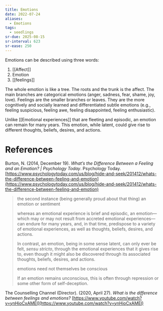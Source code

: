 ```yaml
---
title: Emotions
date: 2022-07-24
aliases:
  - Emotions
tags:
  - seedlings
sr-due: 2025-08-15
sr-interval: 623
sr-ease: 250
---
```

Emotions can be described using three words:
1. [[Affect]]
2. Emotion
3. [[feelings]]

The whole emotion is like a tree. The roots and the trunk is the affect. The main branches are categorical emotions (anger, sadness, fear, shame, joy, love). Feelings are the smaller branches or leaves. They are the more cognitively and socially learned and differentiated subtle emotions (e.g., feeling suspicious, feeling awe, feeling disappointed, feeling enthusiastic).

Unlike [[Emotional experiences]] that are fleeting and episodic, an emotion can remain for many years. This emotion, while latent, could give rise to different thoughts, beliefs, desires, and actions.

# References

Burton, N. (2014, December 19). _What’s the Difference Between a Feeling and an Emotion? | Psychology Today_. Psychology Today. [https://www.psychologytoday.com/us/blog/hide-and-seek/201412/whats-the-difference-between-feeling-and-emotion](https://www.psychologytoday.com/us/blog/hide-and-seek/201412/whats-the-difference-between-feeling-and-emotion)

>the second instance (being generally proud about that thing) an emotion or sentiment
>
>whereas an emotional experience is brief and episodic, an emotion—which may or may not result from accreted emotional experiences—can endure for many years, and, in that time, predispose to a variety of emotional experiences, as well as thoughts, beliefs, desires, and actions.
>
>In contrast, an emotion, being in some sense latent, can only ever be felt, _sensu stricto_, through the emotional experiences that it gives rise to, even though it might also be discovered through its associated thoughts, beliefs, desires, and actions.
>
>emotions need not themselves be conscious
>
>If an emotion remains unconscious, this is often through repression or some other form of self-deception.

The Counselling Channel (Director). (2020, April 27). _What is the difference between feelings and emotions?_ [https://www.youtube.com/watch?v=ynHioCxAMEI](https://www.youtube.com/watch?v=ynHioCxAMEI)